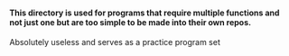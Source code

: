 #### This directory is used for programs that require multiple functions and not just one but are too simple to be made into their own repos.

Absolutely useless and serves as a practice program set

